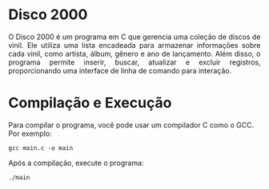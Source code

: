 # Disco 2000
<div style="text-align: justify">
O Disco 2000 é um programa em C que gerencia uma coleção de discos de vinil. Ele utiliza uma lista encadeada para armazenar informações sobre cada vinil, como artista, álbum, gênero e ano de lançamento. Além  disso, o programa permite inserir, buscar, atualizar e excluir registros, proporcionando uma interface de linha de comando para interação.
</div>

# Compilação e Execução
Para compilar o programa, você pode usar um compilador C como o GCC. Por exemplo:

```
gcc main.c -o main
```

Após a compilação, execute o programa:

```
./main
```
